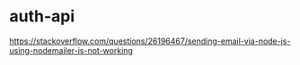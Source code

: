 # auth-api

https://stackoverflow.com/questions/26196467/sending-email-via-node-js-using-nodemailer-is-not-working
